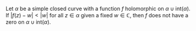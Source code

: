 Let $\alpha$ be a simple closed curve with a function $f$ holomorphic on $\alpha \cup \text{int}(\alpha)$. If $|f(z) -w| < |w|$ for all $z \in \alpha$ given a fixed $w \in \mathbb{C}$, then $f$ does not have a zero on $\alpha \cup \text{int}(\alpha)$. 